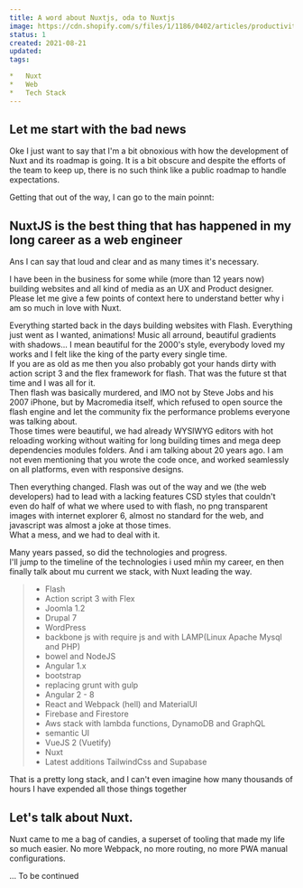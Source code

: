```yaml
---
title: A word about Nuxtjs, oda to Nuxtjs  
image: https://cdn.shopify.com/s/files/1/1186/0402/articles/productivity-focus_1000x.jpg?v=1613498970  
status: 1  
created: 2021-08-21  
updated:  
tags:

*   Nuxt
*   Web
*   Tech Stack
---
```


## Let me start with the bad news

Oke I just want to say that I'm a bit obnoxious with how the development of Nuxt and its roadmap is going. It is a bit obscure and despite the efforts of the team to keep up, there is no such think like a public roadmap to handle expectations.

Getting that out of the way, I can go to the main poinnt:

## NuxtJS is the best thing that has happened in my long career as a web engineer

Ans I can say that loud and clear and as many times it's necessary.

I have been in the business for some while (more than 12 years now) building websites and all kind of media as an UX and Product designer.  
Please let me give a few points of context here to understand better why i am so much in love with Nuxt.

Everything started back in the days building websites with Flash. Everything just went as I wanted, animations! Music all arround, beautiful gradients with shadows... I mean beautiful for the 2000's style, everybody loved my works and I felt like the king of the party every single time.  
If you are as old as me then you also probably got your hands dirty with action script 3 and the flex framework for flash. That was the future st that time and I was all for it.  
Then flash was basically murdered, and IMO not by Steve Jobs and his 2007 iPhone, but by Macromedia itself, which refused to open source the flash engine and let the community fix the performance problems everyone was talking about.  
Those times were beautiful, we had already WYSIWYG editors with hot reloading working without waiting for long building times and mega deep dependencies modules folders. And i am talking about 20 years ago. I am not even mentioning that you wrote the code once, and worked seamlessly on all platforms, even with responsive designs.

Then everything changed. Flash was out of the way and we (the web developers) had to lead with a lacking features CSD styles that couldn't even do half of what we where used to with flash, no png transparent images with internet explorer 6, almost no standard for the web, and javascript was almost a joke at those times.  
What a mess, and we had to deal with it.

Many years passed, so did the technologies and progress.  
I'll jump to the timeline of the technologies i used mñin my career, en then finally talk about mu current we stack, with Nuxt leading the way.

> *   Flash
> *   Action script 3 with Flex
> *   Joomla 1.2
> *   Drupal 7
> *   WordPress
> *   backbone js with require js and with LAMP(Linux Apache Mysql and PHP)
> *   bowel and NodeJS
> *   Angular 1.x
> *   bootstrap
> *   replacing grunt with gulp
> *   Angular 2 - 8
> *   React and Webpack (hell) and MaterialUI
> *   Firebase and Firestore
> *   Aws stack with lambda functions, DynamoDB and GraphQL
> *   semantic UI
> *   VueJS 2 (Vuetify)
> *   Nuxt
> *   Latest additions TailwindCss and Supabase

That is a pretty long stack, and I can't even imagine how many thousands of hours I have expended all those things together

## Let's talk about Nuxt.

Nuxt came to me a bag of candies, a superset of tooling that made my life so much easier. No more Webpack, no more routing, no more PWA manual configurations.

... To be continued
